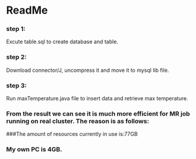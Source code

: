 ReadMe
====================
### step 1:
Excute table.sql to create database and table.
### step 2:
Download connector/J, uncompress it and move it to mysql lib file.
### step 3:
Run maxTemperature.java file to insert data and retrieve max temperature.

### From the result we can see it is much more efficient for MR job running on real cluster. The reason is as follows:

###The amount of resources currently in use is:77GB
### My own PC is 4GB.
